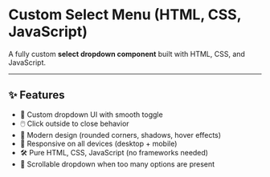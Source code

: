 # Custom Select Menu (HTML, CSS, JavaScript)

A fully custom **select dropdown component** built with HTML, CSS, and JavaScript.  

---

## ✨ Features
- 🔽 Custom dropdown UI with smooth toggle
- 🖱️ Click outside to close behavior
- 🎨 Modern design (rounded corners, shadows, hover effects)
- 📱 Responsive on all devices (desktop + mobile)
- 🛠️ Pure HTML, CSS, JavaScript (no frameworks needed)
- 📜 Scrollable dropdown when too many options are present
